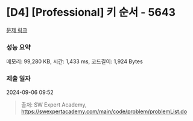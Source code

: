 # [D4] [Professional] 키 순서 - 5643 

[문제 링크](https://swexpertacademy.com/main/code/problem/problemDetail.do?contestProbId=AWXQsLWKd5cDFAUo) 

### 성능 요약

메모리: 99,280 KB, 시간: 1,433 ms, 코드길이: 1,924 Bytes

### 제출 일자

2024-09-06 09:52



> 출처: SW Expert Academy, https://swexpertacademy.com/main/code/problem/problemList.do